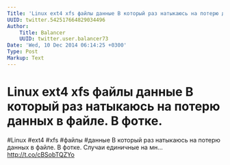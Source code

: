 ```yaml
---
Title: 'Linux ext4 xfs файлы данные В который раз натыкаюсь на потерю данных в файле. В фотке.'
UUID: twitter.542517664829034496
Author:
    Title: Balancer
    UUID: twitter.user.balancer73
Date: 'Wed, 10 Dec 2014 06:14:25 +0300'
Type: Post
Markup: Text
---
```


# Linux ext4 xfs файлы данные В который раз натыкаюсь на потерю данных в файле. В фотке.

#Linux #ext4 #xfs #файлы #данные В который раз натыкаюсь на
потерю данных в файле. В фотке. Случаи единичные на мн…
http://t.co/cBSobTQZYo